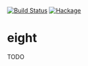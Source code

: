 [![Build Status](https://secure.travis-ci.org/sboosali/eight.svg)](http://travis-ci.org/sboosali/eight)
[![Hackage](https://img.shields.io/hackage/v/eight.svg)](https://hackage.haskell.org/package/eight)

# eight

TODO